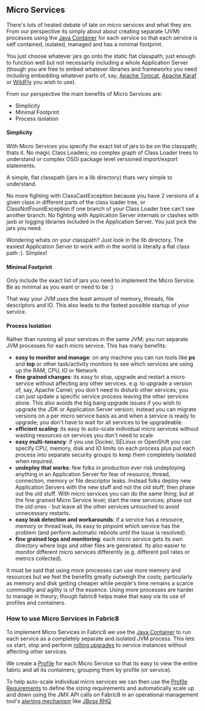 ## Micro Services

There's lots of heated debate of late on micro services and what they are. From our perspective its simply about about creating separate (JVM) processes using the [Java Container](http://fabric8.io/gitbook/javaContainer.html) for each service so that each service is self contained, isolated, managed and has a minimal footprint.

You just choose whatever jars go onto the static flat classpath; just enough to function well but not necessarily including a whole Application Server (though you are free to embed whatever libraries and frameworks you need including embedding whatever parts of, say, [Apache Tomcat](http://tomcat.apache.org/), [Apache Karaf](http://karaf.apache.org/) or [WildFly](http://wildfly.org/) you wish to use).

From our perspective the main benefits of Micro Services are:

* Simplicity
* Minimal Footprint
* Process Isolation

#### Simplicity

With Micro Services you specify the exact list of jars to be on the classpath; thats it. No magic Class Loaders; no complex graph of Class Loader trees to understand or complex OSGi package level versioned import/export statements. 

A simple, flat classpath (jars in a lib directory) thats very simple to understand.  

No more fighting with ClassCastException because you have 2 versions of a given class in different parts of the class loader tree, or ClassNotFoundException if one branch of your Class Loader tree can't see another branch. No fighting with Application Server internals or clashes with jaxb or logging libraries included in the Application Server. You just pick the jars you need.

Wondering whats on your classpath? Just look in the lib directory. The easiest Application Server to work with in the world is literally a flat class path :). Simples!

#### Minimal Footprint

Only include the exact list of jars you need to implement the Micro Service. Be as minimal as you want or need to be :)

That way your JVM uses the least amount of memory, threads, file descriptors and IO. This also leads to the fastest possible startup of your service. 

#### Process Isolation

Rather than running all your services in the same JVM; you run separate JVM processes for each micro service. This has many benefits:

* **easy to monitor and manage**: on any machine you can run tools like **ps** and **top** or other task/activity monitors to see which services are using up the RAM, CPU, IO or Network
* **fine grained changes**: its easy to stop, upgrade and restart a micro service without affecting any other services. e.g. to upgrade a version of, say, Apache Camel; you don't need to disturb other services; you can just update a specific service process leaving the other services alone. This also avoids the big bang upgrade issues if you wish to upgrade the JDK or Application Server version; instead you can migrate versions on a per micro service basis as and when a service is ready to upgrade; you don't have to wait for all services to be upgradeable.
* **efficient scaling**: its easy to auto-scale individual micro services without wasting resources on services you don't need to scale
* **easy multi-tenancy**: if you use Docker, SELinux or OpenShift you can specify CPU, memory, disk and IO limits on each process plus put each process into separate security groups to keep them completely isolated when required.
* **undeploy that works**: few folks in production ever risk undeploying anything in an Application Server for fear of resource, thread, connection, memory or file descriptor leaks. Instead folks deploy new Application Servers with the new stuff and not the old stuff; then phase out the old stuff. With micro services you can do the same thing; but at the fine grained Micro Service level; start the new services; phase out the old ones - but leave all the other services untouched to avoid unnecessary restarts.
* **easy leak detection and workarounds**: if a service has a resource, memory or thread leak, its easy to pinpoint which service has the problem (and perform automatic reboots until the issue is resolved).
* **fine grained logs and monitoring**: each micro service gets its own directory where logs and other files are generated. Its also easier to monitor different micro services differently (e.g. different poll rates or metrics collected).

It must be said that using more processes can use more memory and resources but we feel the benefits greatly outweigh the costs; particularly as memory and disk getting cheaper while people's time remains a scarce commodity and agility is of the essence. Using more processes are harder to manage in theory; though fabric8 helps make that easy via its use of profiles and containers.

### How to use Micro Services in Fabric8

To implement Micro Services in Fabric8 we use the [Java Container](javaContainer.html) to run each service as a completely separate and isolated JVM process. This lets us start, stop and perform [rolling upgrades](rollingUpgrade.html) to service instances without affecting other services.

We create a [Profile](profiles.html) for each Micro Service so that its easy to view the entire fabric and all its containers; grouping them by profile (or service).

To help auto-scale individual micro services we can then use the [Profile Requirements](requirements.html) to define the sizing requirements and automatically scale up and down using the JMX API calls on Fabric8 in an operational management tool's [alerting mechanism](https://docs.jboss.org/author/display/RHQ/Alerts) like [JBoss RHQ](http://rhq.jboss.org/)


